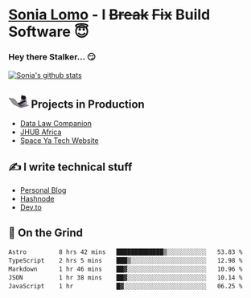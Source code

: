# [Sonia Lomo](https://sonylomo.github.io/) - I ~~Break~~ ~~Fix~~ Build Software 😇
### Hey there Stalker... 😏 

<a href="https://github.com/sonylomo/github-readme-stats">
  <img align="center" src="https://media.giphy.com/media/lU05nFSW6Y2A/giphy.gif" alt="Sonia's github stats" />
</a>

## <img src="assets/devcat.gif" width="40"> Projects in Production
- [Data Law Companion](https://datalawcompanion.org/)
- [JHUB Africa](https://jhubafrica.com/)
- [Space Ya Tech Website](https://www.spaceyatech.com/)

## ✍️ I write technical stuff
- [Personal Blog](https://sonylomo-github-io.vercel.app/blog)
- [Hashnode](https://sonylomo.hashnode.dev/)
- [Dev.to](https://dev.to/sonylomo)

## 🤡 On the Grind
<!--START_SECTION:waka-->

```txt
Astro         8 hrs 42 mins   █████████████▒░░░░░░░░░░░   53.83 %
TypeScript    2 hrs 5 mins    ███▒░░░░░░░░░░░░░░░░░░░░░   12.98 %
Markdown      1 hr 46 mins    ██▓░░░░░░░░░░░░░░░░░░░░░░   10.96 %
JSON          1 hr 38 mins    ██▓░░░░░░░░░░░░░░░░░░░░░░   10.14 %
JavaScript    1 hr            █▓░░░░░░░░░░░░░░░░░░░░░░░   06.25 %
```

<!--END_SECTION:waka-->
